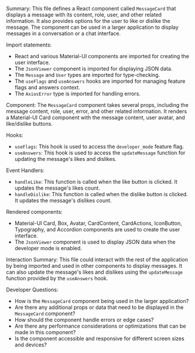 Summary:
This file defines a React component called `MessageCard` that displays a message with its content, role, user, and other related information. It also provides options for the user to like or dislike the message. The component can be used in a larger application to display messages in a conversation or a chat interface.

Import statements:
- React and various Material-UI components are imported for creating the user interface.
- The `JsonViewer` component is imported for displaying JSON data.
- The `Message` and `User` types are imported for type-checking.
- The `useFlags` and `useAnswers` hooks are imported for managing feature flags and answers context.
- The `AxiosError` type is imported for handling errors.

Component:
The `MessageCard` component takes several props, including the message content, role, user, error, and other related information. It renders a Material-UI Card component with the message content, user avatar, and like/dislike buttons.

Hooks:
- `useFlags`: This hook is used to access the `developer_mode` feature flag.
- `useAnswers`: This hook is used to access the `updateMessage` function for updating the message's likes and dislikes.

Event Handlers:
- `handleLike`: This function is called when the like button is clicked. It updates the message's likes count.
- `handleDislike`: This function is called when the dislike button is clicked. It updates the message's dislikes count.

Rendered components:
- Material-UI Card, Box, Avatar, CardContent, CardActions, IconButton, Typography, and Accordion components are used to create the user interface.
- The `JsonViewer` component is used to display JSON data when the developer mode is enabled.

Interaction Summary:
This file could interact with the rest of the application by being imported and used in other components to display messages. It can also update the message's likes and dislikes using the `updateMessage` function provided by the `useAnswers` hook.

Developer Questions:
- How is the `MessageCard` component being used in the larger application?
- Are there any additional props or data that need to be displayed in the `MessageCard` component?
- How should the component handle errors or edge cases?
- Are there any performance considerations or optimizations that can be made in this component?
- Is the component accessible and responsive for different screen sizes and devices?